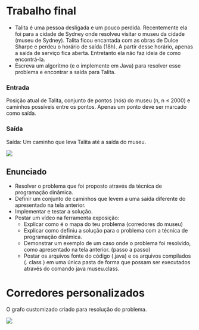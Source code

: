 # Trabalho final

- Talita é uma pessoa desligada e um pouco perdida. Recentemente ela foi para a cidade de Sydney onde resolveu visitar o museu da cidade (museu de Sydney). Talita ficou encantada com as obras de Dulce Sharpe e perdeu o horário de saída (18h). A partir desse horário, apenas a saída de serviço fica aberta. Entretanto ela não faz ideia de como encontrá-la.
- Escreva um algoritmo (e o implemente em Java) para resolver esse problema e encontrar a saída para Talita.

### Entrada

Posição atual de Talita, conjunto de pontos (nós) do museu (n, n ≤ 2000) e caminhos possíveis entre os pontos. Apenas um ponto deve ser marcado como saída.

### Saída

Saída: Um caminho que leva Talita até a saída do museu.

![](https://i.imgur.com/Ne5ib0w.png)

## Enunciado

- Resolver o problema que foi proposto através da técnica de programação dinâmica.
- Definir um conjunto de caminhos que levem a uma saída diferente do apresentado na tela anterior.
- Implementar e testar a solução.
- Postar um vídeo na ferramenta exposição:
    - Explicar como é o mapa do teu problema (corredores do museu)
    - Explicar como definiu a solução para o problema com a técnica de programação dinâmica.
    - Demonstrar um exemplo de um caso onde o problema foi resolvido, como apresentado na tela anterior. (passo a passo)
    - Postar os arquivos fonte do código (.java) e os arquivos compilados (. class ) em uma única pasta de forma que possam ser executados através do comando java museu.class.
        
# Corredores personalizados

O grafo customizado criado para resolução do problema.

![](https://i.imgur.com/Rr8dm7e.png)